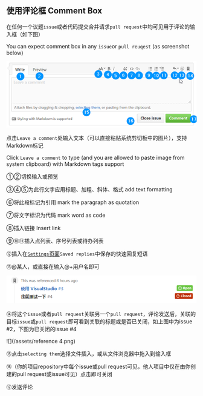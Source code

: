 ## 使用评论框   Comment Box

在任何一个议题`issue`或者代码提交合并请求`pull request`中均可见用于评论的输入框（如下图）

You can expect comment box in any `issue`or `pull reuqest` \(as screenshot below\)

![](/assets/comment.png)

点击`Leave a comment`处输入文本（可以直接粘贴系统剪切板中的图片），支持Markdown标记

Click `Leave a comment` to type \(and you are allowed to paste image from system clipboard\) with Markdown tags support

①②切换输入或预览

③④⑤为此行文字应用标题、加粗、斜体、格式  add text formatting

⑥将此段标记为引用    mark the paragraph as quotation

⑦将文字标识为代码     mark word as code

⑧插入链接   Insert link

⑨⑩⑪插入点列表、序号列表或待办列表

⑫插入在[`Settings`页面](/settings.md)`Saved replies`中保存的快速回复短语

⑬@某人，或直接在输入@+用户名即可

![](/assets/reference.png)

⑭将这个`issue`或者`pull request`关联另一个`pull request`，评论发送后，关联的目标`issue`或`pull request`即可看到关联的标题或是否已关闭，如上图中为issue \#2，下图为已关闭的issue \#4

![](/assets/reference 4.png)

⑮点击`selecting them`选择文件插入，或从文件浏览器中拖入到输入框

⑯（你的项目repository中每个issue或pull request可见，他人项目中仅在由你创建的pull request或issue可见）点击即可关闭

⑰发送评论

